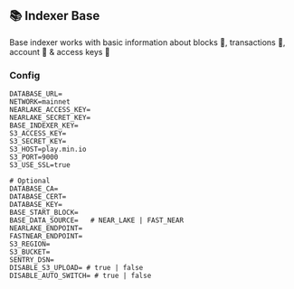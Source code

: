 ## 📚 Indexer Base

Base indexer works with basic information about blocks 🧱, transactions 💸, account 👤 & access keys 🔑

### Config

```
DATABASE_URL=
NETWORK=mainnet
NEARLAKE_ACCESS_KEY=
NEARLAKE_SECRET_KEY=
BASE_INDEXER_KEY=
S3_ACCESS_KEY=
S3_SECRET_KEY=
S3_HOST=play.min.io
S3_PORT=9000
S3_USE_SSL=true

# Optional
DATABASE_CA=
DATABASE_CERT=
DATABASE_KEY=
BASE_START_BLOCK=
BASE_DATA_SOURCE=   # NEAR_LAKE | FAST_NEAR
NEARLAKE_ENDPOINT=
FASTNEAR_ENDPOINT=
S3_REGION=
S3_BUCKET=
SENTRY_DSN=
DISABLE_S3_UPLOAD= # true | false
DISABLE_AUTO_SWITCH= # true | false
```
